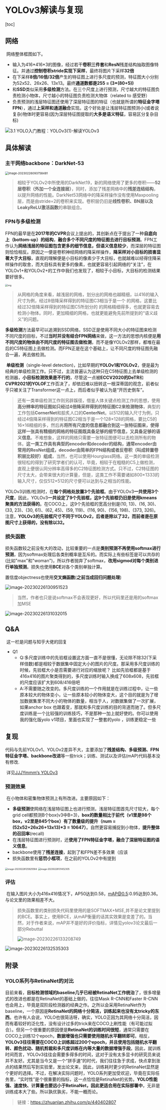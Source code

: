 # YOLOv3解读与复现

[toc]

## 网络

​	网络整体框图如下。

- 输入为416\*416\*3的图像，经过若干**卷积三件套**和**ResN**残差结构抽取图像特征。并通过**控制卷积stride实现下采样**，最终将图片下采样**32倍**
- 在下采样**8倍/16倍/32倍**产生的特征图上进行多尺度的预测，特征图大小分别为52x52、26x26、13x13。最终**通道数都是255 = (3*(80+5))**
- 和**SSD**类似采用**多级检测**方法。在三个尺度上进行预测，尺寸越大的特征图负责检测小物体，尺寸越小的特征图负责检测大物体（related to 感受野）
- 负责预测的浅层特征图还使用了深层特征图的特征（也就是所谓的**特征金字塔FPN**），通过**上采样和通道融合**实现。这个好处是让浅层特征图预测小(或者说复杂)物体时更容易(因为深层特征图提取的**大多是语义特征**，容易区分复杂目标)

![3.1 YOLO入门教程：YOLOv3(1)-解读YOLOv3](https://pic1.zhimg.com/v2-a1781eed59214623a56ec3c4dc6afbd6_720w.png?source=d16d100b)

## 具体解读

### 主干网络backbone：DarkNet-53

<img src="C:\Users\Axuanz\AppData\Roaming\Typora\typora-user-images\image-20230226093758481.png" alt="image-20230226093758481" style="zoom:67%;" />

>相较于YOLOv2中所使用的DarkNet19，新的网络使用了更多的卷积——**52层卷积（外加一个全连接层）**，同时，添加了残差网络中的**残差连结结构**，以提升网络的性能。DarkNet53网络中的降采样操作没有使用Maxpooling层，而是由stride=2的卷积来实现。卷积层仍旧是**线性卷积、BN层以及LeakyReLU激活函数**的串联组合。

### FPN与多级检测

​	FPN的最早是在**2017年的CVPR**会议上提出的，其创新点在于提出了一种**自底向上（bottom-up）的结构**，**融合多个不同尺度的特征图去进行目标预测**。FPN工作认为**网络浅层的特征图包含更多的细节信息，但语义信息较少**，而深层的特征图则恰恰相反。原因之一便是卷积神经网络的降采样操作，**降采样对小目标的损害显著大于大目标**，直观的理解便是小目标的像素少于大目标，也就越难以经得住降采样操作的取舍，而大目标具有更多的像素，也就更容易引起网络的“关注”，在YOLOv1+和YOLOv2+的工作中我们也发现了，相较于小目标，大目标的检测结果要好很多。

<img src="https://pic1.zhimg.com/v2-19c818eeb688ce889a06badb3fd65a04_720w.jpg?source=d16d100b" alt="img" style="zoom:50%;" />

> 从网格的角度来看，越浅层的网格，划分出的网格也越精细，以416的输入尺寸为例，经过8倍降采样得到的特征图C3相当于是一个  的网格，这要比经过32倍降采样得到的特征图C5所划分的  的网格精细得多，也就更容易去检测小物体。同时，更加精细的网格，也就更能避免先前所提到的“语义歧义”的问题。

​	**多级检测**方法最早可以追溯到SSD网络，SSD正是使用不同大小的特征图来检测不同尺度的目标，不过**当时并没有结合FPN网络**来做，这一方法的思想内核便是**用不同尺度的物体由不同尺度的特征图去做检测**，而不是像YOLOv2那样，都堆在最后的C5特征图上去做检测。而FPN正是在这个基础上，让不同尺度的特征图先融合一遍，再去做检测。

​	**单级检测**（single-level detection)，比如早期的**YOLOv1和YOLOv2**，便是最为经典的单级检测工作。只不过，主流普遍认为这种只在C5特征图上去单级检测的检测器，**小目标检测效果是不行的**，尽管这一点被**ECCV2020的DeTR**和**CVPR2021的YOLOF**工作否决了，却依旧难以扭转这一根深蒂固的观念，前者似乎只被关注了Transformer这一点上，而后者似乎被认为是“开历史倒车”。

> 还有一类单级检测工作则另辟蹊径，借鉴人体关键点检测工作的思想，使用**高分辨率的特征图如只经过4倍降采样得到的特征图C2来检测物体**，典型的工作包括**CornerNet**和脍炙人口的**CenterNet**。以512的输入尺寸为例，只经过4倍降采样得到的特征图C2相当于是一个128×128的网格，要比C5的16×16精细的多，然后再**将所有尺度的信息都融合到这一张特征图来，使得这样一张具有精细的网格的特征图既具备足够的细节信息，又具备足够的语义信息**。不难想象，这样的网络只需要一张特征图便可以去检测所有的物体。**这一类工作具有典型的encoder和decoder的结构，通常encoder由常用的ResNet组成，decoder由简单的FPN结构或者反卷积（叫成转置卷积层比较好）组成**，当然，也可以使用Hourglass网络。这一类的单级检测很轻松的得到了研究学者们的认可，毕竟，相较于在粗糙的C5上做检测，直观上便很认同分辨率高得多的C2特征图检测方式。只不过，C2特征图的尺寸太大，会带来很大的计算量，但是，这类工作不需要诸如800×1333的输入尺寸，仅仅512×512的尺寸便可以达到与之相当的性能。

​	YOLOv3训练/检测时，在**每个网格处放置3个先验框**。由于YOLOv3**一共使用3个尺度**，因此，YOLOv3**一共设定了9个先验框，这9个先验框仍旧是使用kmeans聚类的方法获得的**。在COCO上，这9个先验框的宽高分别是(10, 13)、(16, 30)、(33, 23)、(30, 61)、(62, 45)、(59, 119)、(116, 90)、(156, 198)、(373, 326)。注意，**YOLOv3的先验框尺寸不同于YOLOv2，后者是除以了32，而前者是在原图尺寸上获得的，没有除以32。**

### 损失函数

​	损失函数较之前没有大的改动，比较重要的一点是**类别预测不再使用softmax进行预测**，因为softmax处理后各类别概率是互斥的。而实际上有些标签是可以共存的(比如"max"和"woman")，所以作者抛弃了softmax，**改用sigmod对每个类别进行单独预测**。损失也使用**BCE**对各个类别单独计算。

​	置信度objectness也使用**交叉熵函数**(**之前当成回归问题处理**)

![image-20230226130951523](C:\Users\Axuanz\AppData\Roaming\Typora\typora-user-images\image-20230226130951523.png)

> 当然，作者也只是说softmax不会表现更好，所以代码里还是用的softmax加MSE

![image-20230226131032015](C:\Users\Axuanz\AppData\Roaming\Typora\typora-user-images\image-20230226131032015.png)

## Q&A

​	这一栏是问题与知乎大佬的回复

- Q1
  - Q:多尺度训练中的先验框设置这方面一直不是很懂，无论除不除32(下采样倍数)都是相较于数据集中固定大小的图片的尺度。那采用多尺度训练的时候，先验框大小是否需要进行对应的缩放呢？ 比如先验框都是基于416x416的图片聚类得到的，多尺度训练时输入换成了608x608，先验框的尺度应该扩大到608/416倍吧
  - A:不需要随之改变的。多尺度训练的一个作用就是在训练过程中，让一些原本较大的物体变小，让一些原本较小的物体变大，这个目的就是为了增加数据集里不同大小的物体的数量，相当于人，对数据集做了一次扩展，如果anchor box 也跟着变，那就和多尺度训练的目的背道而驰了。但多尺度训练是一个比较强的训练技巧，不是那种一加上就好使的。你可以使用我的强化版yolo v1项目，里面也实现了一整套的yolo ，训练更稳定一些

## 复现

​	代码与先前YOLOv1、YOLOv2差异不大，主要添加了**残差结构、多级预测、FPN特征金字塔、backbone改进**等一些trick；训练、测试以及评估(mAP)代码基本没有修改.

​	详见[JJJYmmm‘s YOLOv3]()

### 预测效果

​	在小物体和密集物体预测上有所改进。主要原因如下：

- **多级预测**使网络在浅层特征图上也进行预测，浅层特征图首先尺寸较大，每个grid cell都预测B个box(v3中B=3)，**box的数量相比于前代（v1里是98个box，v2里是845个box）有了数量级的提升（num = (52x52+26x26+13x13)\*3 = 10647）**。自然更容易捕捉到小物体，**提升整体的召回率**(recall)
- 在浅层特征图进行预测时，还**使用了FPN特征金字塔，融合了深层特征图的语义信息**。
- backbone使用了**残差连接**，起到了和FPN差不多效果（应该
- 损失函数里有**惩罚小框项**，在之前的YOLOv2中有提到

<img src="C:\Users\Axuanz\AppData\Roaming\Typora\typora-user-images\image-20230226125825584.png" alt="image-20230226125825584" style="zoom: 50%;" />

<img src="C:\Users\Axuanz\AppData\Roaming\Typora\typora-user-images\image-20230226131452305.png" alt="image-20230226131452305" style="zoom:50%;" />

### 评估

​	在输入图片大小为416x416情况下，AP50达到0.58，mAP@0.5:0.95达到0.36。与论文里的效果相差不大。

> 损失函数里的类别损失代码里使用的是SOFTMAX+MSE,并不是论文里提到的BCE。事实上，使用BCE，从mAP衡量的话其实效果是变差了的。当然，对于作者来说，mAP并不是好的评价指标，详情见yolov3论文最后一部分Rebuttal
>
> ![image-20230226133208749](C:\Users\Axuanz\AppData\Roaming\Typora\typora-user-images\image-20230226133208749.png)

![image-20230226132535303](C:\Users\Axuanz\AppData\Roaming\Typora\typora-user-images\image-20230226132535303.png)

## 附录

### YOLO系列与RetinaNet的对比

​	目前来看，**目标检测领域的baseline几乎已经被RetinaNet工作统治**了，很多增量式的改进也都是在RetinaNet的基础上做的，往往Mask R-CNN和Faster R-CNN也会用上，毕竟是双阶段检测器的经典之作。之所以会采用RetinaNet作为baseline，一个原因是**RetinaNet的网络十分简洁，训练起来也没有太tricky的东西**。也许有人会说，YOLO也很简洁呀，确实，YOLO正因为其网络十分简洁，因而有着较好的泛化性，没有设计过多的trick来在COCO上刷性能（有可能过拟合）。但另一个很重要的原因便是**RetinaNet的训练时间很短**，通常只需要在COCO上训练12个epoch，**数据增强也只需要使用随机水平翻转即可**。相反，**YOLOv3往往需要在COCO上训练超过200个epoch，并且使用包括随机水平翻转、颜色扰动、随机剪裁和多尺度训练在内等大量的数据增强手段**。因此，就训练时间而言，YOLOv3往往会需要多得多的时间，这对于没有太多显卡的研究员来说并不友好。尤其是当今又是一个“拼手速”的时代，我们往往急于求成，快点拿到涨点的结果然后写到实验里，发出论文来，因此，训练耗时更少的RetinaNet显然是个更好的选择。不过，在解决实际问题时，YOLO系列更加受欢迎，毕竟在实际任务里，“实时性”是个很重要的指标，这一点恰恰是RetinaNet的劣势。**YOLO性能强、速度快、计算量也要远小于RetinaNet，因此更适合用在实际部署中**，无非是训练成本大了些。所以孰优孰劣，不能一概而论。

> 链接：https://zhuanlan.zhihu.com/p/440402807
